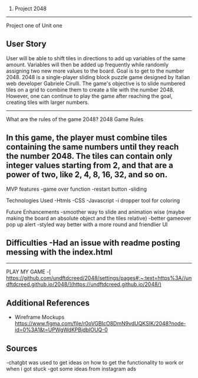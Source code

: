 1. Project 2048
------------------------------------------------
Project one of Unit one

User Story
---------------
User will be able to shift tiles in directions to add up variables of the same amount. Variables will then be added up frequently while randomly assigning two new more values to the board. Goal is to get to the number 2048.
2048 is a single-player sliding block puzzle game designed by Italian web developer Gabriele Cirulli. The game's objective is to slide numbered tiles on a grid to combine them to create a tile with the number 2048. However, one can continue to play the game after reaching the goal, creating tiles with larger numbers.

-------------------------------------------------

What are the rules of the game 2048?
2048 Game Rules

In this game, the player must combine tiles containing the same numbers until they reach the number 2048. The tiles can contain only integer values starting from 2, and that are a power of two, like 2, 4, 8, 16, 32, and so on.
-----------------------------------------------------------------------------------------------------------------------------------------------------------------------------------------
MVP features
-game over function
-restart button
-sliding 

Technologies Used
-Htmls
-CSS
-Javascript
-i dropper tool for coloring 

Future Enhancements
-smoother way to slide and animation wise (maybe making the board an absolute object and the tiles relative)
-better gameover pop up alert
-styled way better with a more round and friendlier UI

Difficulties
-Had an issue with readme posting messing with the index.html
-



----------------------------------------------
PLAY MY GAME -[ https://github.com/undftdcreed/2048/settings/pages#:~:text=https%3A//undftdcreed.github.io/2048/](https://undftdcreed.github.io/2048/)

Additional References
------------------------
- Wireframe Mockups
https://www.figma.com/file/r0oVGBIcO8DmN9vdUQKSIK/2048?node-id=0%3A1&t=UPWgWdKPBjdbIOUQ-0


Sources
--------------------------
-chatgbt was used to get ideas on how to get the functionality to work or when i got stuck
-got some ideas from instagram ads
